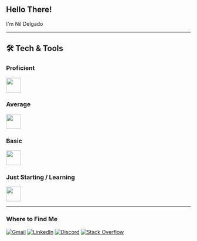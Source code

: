 ## Hello There!

I'm Nil Delgado

---

## 🛠️ Tech & Tools

### Proficient
<a href="https://skillicons.dev">
  <img src="https://skillicons.dev/icons?i=html,css,bootstrap,tailwind,figma" height="40">
</a>

### Average
<a href="https://skillicons.dev">
  <img src="https://skillicons.dev/icons?i=vscode,sublime,photoshop,illustrator,xd,premiere,blender" height="40">
</a>

### Basic
<a href="https://skillicons.dev">
  <img src="https://skillicons.dev/icons?i=js,mysql" height="40">
</a>

### Just Starting / Learning
<a href="https://skillicons.dev">
  <img src="https://skillicons.dev/icons?i=cpp,git,markdown,latex,obsidian" height="40">
</a>

---

### Where to Find Me

[![Gmail](https://img.shields.io/badge/gmail-%23EA4335?style=for-the-badge&logo=gmail&logoColor=white)](mailto:nildruiz@gmail.com)
[![LinkedIn](https://img.shields.io/badge/linkedin-%230a66c2?style=for-the-badge&logoColor=white)](https://www.linkedin.com/in/nil-delgado)
[![Discord](https://img.shields.io/badge/discord-%235865F2?style=for-the-badge&logo=discord&logoColor=white)](https://discordapp.com/users/680762492636364862)
[![Stack Overflow](https://img.shields.io/badge/stackoverflow-%23F58025?style=for-the-badge&logo=stackoverflow&logoColor=white)](https://stackoverflow.com/users/31519654/soku)
